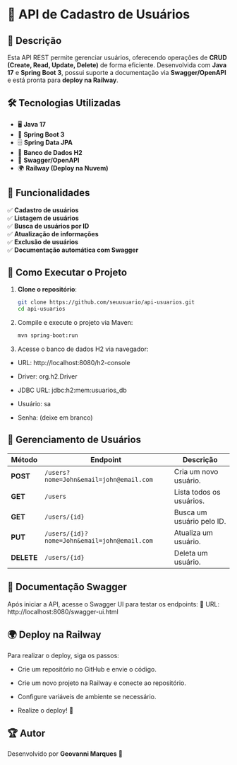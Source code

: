 # 🏡 API de Cadastro de Usuários

## 📌 Descrição
Esta API REST permite gerenciar usuários, oferecendo operações de **CRUD (Create, Read, Update, Delete)** de forma eficiente. Desenvolvida com **Java 17** e **Spring Boot 3**, possui suporte a documentação via **Swagger/OpenAPI** e está pronta para **deploy na Railway**.

## 🛠️ Tecnologias Utilizadas
- 🖥️ **Java 17**
- 🚀 **Spring Boot 3**
- 🗄️ **Spring Data JPA**
- 📂 **Banco de Dados H2**
- 📜 **Swagger/OpenAPI**
- 🌍 **Railway (Deploy na Nuvem)**

## 🎯 Funcionalidades
✅ **Cadastro de usuários**  
✅ **Listagem de usuários**  
✅ **Busca de usuários por ID**  
✅ **Atualização de informações**  
✅ **Exclusão de usuários**  
✅ **Documentação automática com Swagger**

## 🚀 Como Executar o Projeto
1. **Clone o repositório**:
   ```bash
   git clone https://github.com/seuusuario/api-usuarios.git
   cd api-usuarios
   ```
   
2. Compile e execute o projeto via Maven:

    ```bash
    mvn spring-boot:run
    ```

3. Acesse o banco de dados H2 via navegador:

- URL: http://localhost:8080/h2-console

- Driver: org.h2.Driver

- JDBC URL: jdbc:h2:mem:usuarios_db

- Usuário: sa

- Senha: (deixe em branco)

## 🚀 Gerenciamento de Usuários

| Método   | Endpoint                                         | Descrição                   |
|----------|-------------------------------------------------|-----------------------------|
| **POST** | `/users?nome=John&email=john@email.com`         | Cria um novo usuário.       |
| **GET**  | `/users`                                        | Lista todos os usuários.    |
| **GET**  | `/users/{id}`                                   | Busca um usuário pelo ID.   |
| **PUT**  | `/users/{id}?nome=John&email=john@email.com`    | Atualiza um usuário.        |
| **DELETE** | `/users/{id}`                                 | Deleta um usuário.         |

## 📜 Documentação Swagger
Após iniciar a API, acesse o Swagger UI para testar os endpoints: 🔗 URL: http://localhost:8080/swagger-ui.html

## 🌍 Deploy na Railway
Para realizar o deploy, siga os passos:

- Crie um repositório no GitHub e envie o código.

- Crie um novo projeto na Railway e conecte ao repositório.

- Configure variáveis de ambiente se necessário.

- Realize o deploy! 🚀

## 🏆 Autor
Desenvolvido por **Geovanni Marques** 🚀
